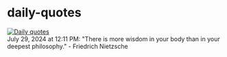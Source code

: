 # daily-quotes
[![Daily quotes](https://github.com/ceepu8/daily-quotes/actions/workflows/daily-quote.yml/badge.svg)](https://github.com/ceepu8/daily-quotes/actions/workflows/daily-quote.yml)<br/>
July 29, 2024 at 12:11 PM: "There is more wisdom in your body than in your deepest philosophy." - Friedrich Nietzsche
